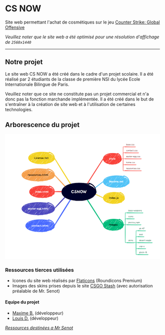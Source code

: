 # CS NOW

Site web permettant l'achat de cosmétiques sur le jeu <a href="https://store.steampowered.com/app/730/CounterStrike_Global_Offensive/">Counter Strike: Global Offensive</a>

_Veuillez noter que le site web a été optimisé pour une résolution d'affichage de `2560x1440`_
___

## Notre projet

Le site web CS NOW a été créé dans le cadre d'un projet scolaire. Il a été réalisé par 2 étudiants de la classe de première NSI du lycée Ecole Internationale Bilingue de Paris.

Veuillez noter que ce site ne constitute pas un projet commercial et n'a donc pas la fonction marchande implémentée. Il a été créé dans le but de s'entraîner à la création de site web et à l'utilisation de certaines technologies.

## Arborescence du projet

<img src="./images/arborescence.png">

### Ressources tierces utilisées

 <ul>
    <li>Icones du site web réalisés par <a href="https://www.flaticon.com/icons" title="icons">Flaticons</a> (Roundicons Premium)</li>
    <li>Images des skins prises depuis le site <a href="https://www.csgostash.com/" title="skin-images">CSGO Stash</a> (avec autorisation préalable de Mr. Senot)</li>
</ul>


#### Equipe du projet

<ul>
    <li><a href="https://github.com/Sp3yMaXx">Maxime B.</a> (développeur)</li>
    <li><a href="https://github.com/Louis2675">Louis D.</a> (développeur)</li>
</ul>

_<a href="./senot.md">Ressources destinées a Mr Senot</a>_